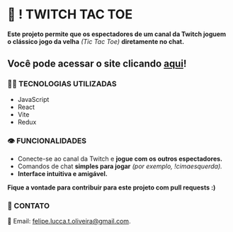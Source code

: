 # **💬 ! TWITCH TAC TOE**

**Este projeto permite que os espectadores de um canal da Twitch joguem o clássico jogo da velha** _(Tic Tac Toe)_ **diretamente no chat.**

## **Você pode acessar o site clicando [aqui](https://ofelipelucca.github.io/TwitchTacToe-JS)!**

### **👨‍💻 TECNOLOGIAS UTILIZADAS**

- JavaScript
- React
- Vite
- Redux

### **👁️ FUNCIONALIDADES**

- Conecte-se ao canal da Twitch e **jogue com os outros espectadores.**
- Comandos de chat **simples para jogar** _(por exemplo, !cimaesquerda)._
- **Interface intuitiva e amigável.**

**Fique a vontade para contribuir para este projeto com pull requests :)**

### **📌 CONTATO**

📧 Email: [felipe.lucca.t.oliveira@gmail.com](mailto:felipe.lucca.t.oliveira@gmail.com).
